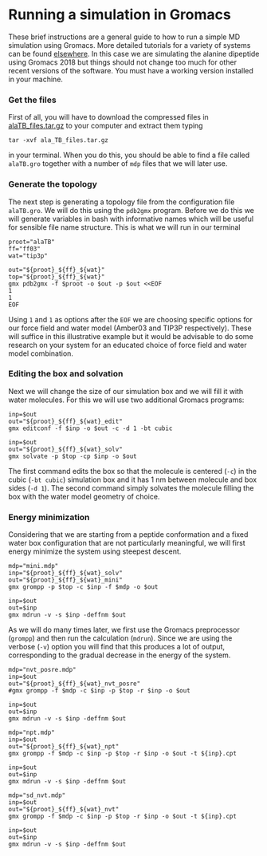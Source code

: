 # Running a simulation in Gromacs

These brief instructions are a general guide to how to run a simple MD simulation using 
Gromacs. More detailed tutorials for a variety of systems can be found 
[elsewhere](http://www.mdtutorials.com/gmx/index.html).
In this case we are simulating the alanine dipeptide using Gromacs 2018 but 
things should not change too much for other recent versions of the software.
You must have a working version installed in your machine. 

### Get the files
First of all, you will have to 
download the compressed files in
[alaTB_files.tar.gz](https://drive.google.com/file/d/1V6fZSjJbAAqDeQY_J5BHu0GQuj6eMtNx/view?usp=sharing)
to your computer and extract them typing 
```
tar -xvf ala_TB_files.tar.gz
```
in your terminal. When you do this, you should be able to find a file called `alaTB.gro` together with
 a number of `mdp` files that we will later use.

### Generate the topology
The next step is generating a topology file from the configuration file `alaTB.gro`.
We will do this using the ```pdb2gmx``` program. Before we do this we will generate variables in
bash with informative names which will be useful for sensible file name structure.
This is what we will run in our terminal

```
proot="alaTB"
ff="ff03"
wat="tip3p"

out="${proot}_${ff}_${wat}"
top="${proot}_${ff}_${wat}"
gmx pdb2gmx -f $proot -o $out -p $out <<EOF
1
1
EOF
```
Using `1` and `1` as options after the `EOF` we are choosing specific options for 
our force field and water model
(Amber03 and TIP3P respectively). These will suffice in this illustrative example but it 
would be advisable to do some research on your system for an educated choice of force 
field and water model combination.

### Editing the box and solvation
Next we will change the size of our simulation box and we will fill it with water molecules.
For this we will use two additional Gromacs programs: 
```
inp=$out
out="${proot}_${ff}_${wat}_edit"
gmx editconf -f $inp -o $out -c -d 1 -bt cubic

inp=$out
out="${proot}_${ff}_${wat}_solv"
gmx solvate -p $top -cp $inp -o $out

```
The first command edits the box so that the molecule is centered (`-c`) in the cubic (`-bt cubic`)
simulation box and it has 1 nm between molecule and box sides (`-d 1`). The second command
simply solvates the molecule filling the box with the water model geometry of choice.

### Energy minimization
Considering that we are starting from a peptide conformation and a fixed water box configuration
 that are not particularly meaningful, we will first energy minimize the system using steepest 
descent.
```
mdp="mini.mdp"
inp="${proot}_${ff}_${wat}_solv"
out="${proot}_${ff}_${wat}_mini"
gmx grompp -p $top -c $inp -f $mdp -o $out

inp=$out
out=$inp
gmx mdrun -v -s $inp -deffnm $out
```
As we will do many times later, we first use the Gromacs preprocessor (`grompp`) and then run the
calculation (`mdrun`). Since we are using the verbose (`-v`) option you will find that this produces
a lot of output, corresponding to the gradual decrease in the energy of the system.

```
mdp="nvt_posre.mdp"
inp=$out
out="${proot}_${ff}_${wat}_nvt_posre"
#gmx grompp -f $mdp -c $inp -p $top -r $inp -o $out

```
```
inp=$out
out=$inp
gmx mdrun -v -s $inp -deffnm $out

```
```
mdp="npt.mdp"
inp=$out
out="${proot}_${ff}_${wat}_npt"
gmx grompp -f $mdp -c $inp -p $top -r $inp -o $out -t ${inp}.cpt

```
```
inp=$out
out=$inp
gmx mdrun -v -s $inp -deffnm $out

```
```
mdp="sd_nvt.mdp"
inp=$out
out="${proot}_${ff}_${wat}_nvt"
gmx grompp -f $mdp -c $inp -p $top -r $inp -o $out -t ${inp}.cpt

```
```
inp=$out
out=$inp
gmx mdrun -v -s $inp -deffnm $out
```
